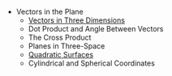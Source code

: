* Vectors in the Plane
  * [Vectors in Three Dimensions](https://else.fcim.utm.md/mod/resource/view.php?id=11364 "Vectors in Three Dimensions")
  * Dot Product and Angle Between Vectors
  * The Cross Product
  * Planes in Three-Space
  * [Quadratic Surfaces](https://else.fcim.utm.md/mod/resource/view.php?id=16241 "Quadratic Surfaces")
  * Cylindrical and Spherical Coordinates
